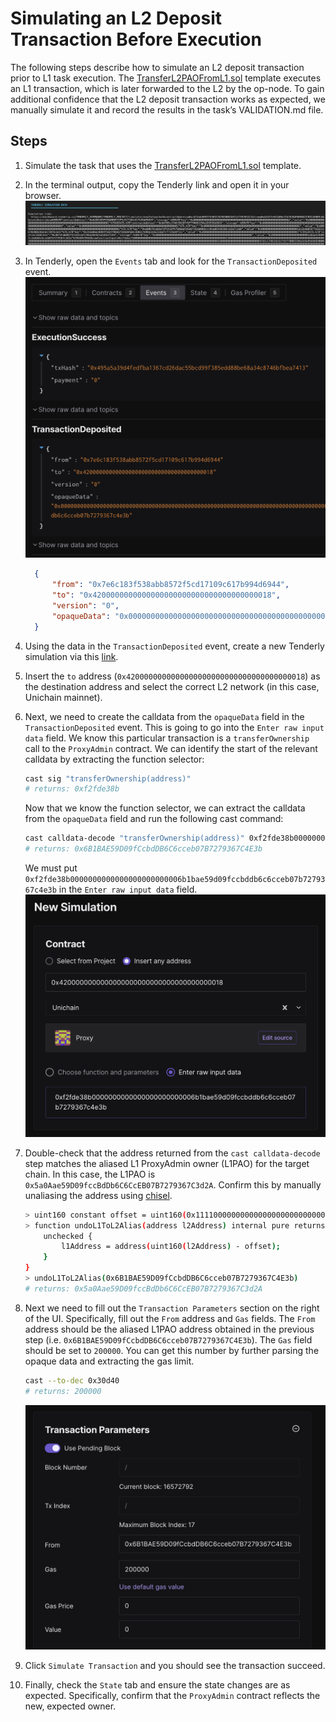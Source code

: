 # Simulating an L2 Deposit Transaction Before Execution

The following steps describe how to simulate an L2 deposit transaction prior to L1 task execution. The [TransferL2PAOFromL1.sol](../template/TransferL2PAOFromL1.sol) template executes an L1 transaction, which is later forwarded to the L2 by the op-node. To gain additional confidence that the L2 deposit transaction works as expected, we manually simulate it and record the results in the task’s VALIDATION.md file.

## Steps

1. Simulate the task that uses the [TransferL2PAOFromL1.sol](../template/TransferL2PAOFromL1.sol) template.
2. In the terminal output, copy the Tenderly link and open it in your browser.
      ![Tenderly Simulation Link](./images/tenderly-simulation-link.png)
3. In Tenderly, open the `Events` tab and look for the `TransactionDeposited` event.
      ![TransactionDeposited Event](./images/tenderly-tx-deposited-event.png)
      ```json
        {
            "from": "0x7e6c183f538abb8572f5cd17109c617b994d6944",
            "to": "0x4200000000000000000000000000000000000018",
            "version": "0",
            "opaqueData": "0x000000000000000000000000000000000000000000000000000000000000000000000000000000000000000000000000000000000000000000000000000000000000000000030d4000f2fde38b0000000000000000000000006b1bae59d09fccbddb6c6cceb07b7279367c4e3b"
        }
      ```

4. Using the data in the `TransactionDeposited` event, create a new Tenderly simulation via this [link](https://dashboard.tenderly.co/TENDERLY_USERNAME/TENDERLY_PROJECT/simulator/new?block=&blockIndex=0&from=0x0000000000000000000000000000000000000000&gas=8000000&gasPrice=0&value=0&contractAddress=&headerBlockNumber=&headerTimestamp=).
5. Insert the `to` address (`0x4200000000000000000000000000000000000018`) as the destination address and select the correct L2 network (in this case, Unichain mainnet).
6. Next, we need to create the calldata from the `opaqueData` field in the `TransactionDeposited` event. This is going to go into the `Enter raw input data` field. We know this particular transaction is a `transferOwnership` call to the `ProxyAdmin` contract. We can identify the start of the relevant calldata by extracting the function selector:
    ```bash
    cast sig "transferOwnership(address)"
    # returns: 0xf2fde38b
    ```
    Now that we know the function selector, we can extract the calldata from the `opaqueData` field and run the following cast command:
    ```bash
    cast calldata-decode "transferOwnership(address)" 0xf2fde38b0000000000000000000000006b1bae59d09fccbddb6c6cceb07b7279367c4e3b
    # returns: 0x6B1BAE59D09fCcbdDB6C6cceb07B7279367C4E3b
    ```
    We must put `0xf2fde38b0000000000000000000000006b1bae59d09fccbddb6c6cceb07b7279367c4e3b` in the `Enter raw input data` field.
    ![Enter Raw Input Data](./images/tenderly-raw-input-data.png)
8. Double-check that the address returned from the `cast calldata-decode` step matches the aliased L1 ProxyAdmin owner (L1PAO) for the target chain. In this case, the L1PAO is `0x5a0Aae59D09fccBdDb6C6CcEB07B7279367C3d2A`. Confirm this by manually unaliasing the address using [chisel](https://book.getfoundry.sh/chisel/).
    ```bash
    > uint160 constant offset = uint160(0x1111000000000000000000000000000000001111)
    > function undoL1ToL2Alias(address l2Address) internal pure returns (address l1Address) {
        unchecked {
            l1Address = address(uint160(l2Address) - offset);
        }
    }
    > undoL1ToL2Alias(0x6B1BAE59D09fCcbdDB6C6cceb07B7279367C4E3b)
    # returns: 0x5a0Aae59D09fccBdDb6C6CcEB07B7279367C3d2A
    ```
9. Next we need to fill out the `Transaction Parameters` section on the right of the UI. Specifically, fill out the `From` address and `Gas` fields. The `From` address should be the aliased L1PAO address obtained in the previous step (i.e. `0x6B1BAE59D09fCcbdDB6C6cceb07B7279367C4E3b`). The `Gas` field should be set to `200000`. You can get this number by further parsing the opaque data and extracting the gas limit.
    ```bash
    cast --to-dec 0x30d40
    # returns: 200000
    ```
    ![Transaction Parameters](./images/tenderly-tx-parameters.png)

10. Click `Simulate Transaction` and you should see the transaction succeed. 
11. Finally, check the `State` tab and ensure the state changes are as expected. Specifically, confirm that the `ProxyAdmin` contract reflects the new, expected owner.
